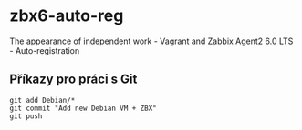 # zbx6-auto-reg

The appearance of independent work - Vagrant and Zabbix Agent2 6.0 LTS - Auto-registration

## Příkazy pro práci s Git

```console
git add Debian/*
git commit "Add new Debian VM + ZBX"
git push
```